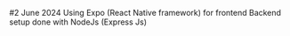 #2 June 2024
Using Expo (React Native framework) for frontend
Backend setup done with NodeJs (Express Js)